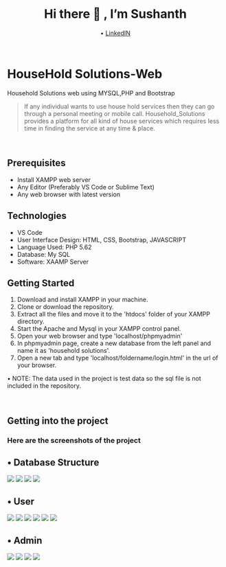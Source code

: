  <h1 align="center">Hi there 👋 , I’m Sushanth</h1>
 <p align="center">
  • <a href="https://www.linkedin.com/in/sushanth-rao-nannepaga-4831b120b/">LinkedIN</a> 
</p>

<p>&nbsp;</p>

# HouseHold Solutions-Web
<p>Household Solutions web using MYSQL,PHP and Bootstrap</p>

> If any individual wants to use house hold services then they can go through a personal meeting or mobile call.
> Household_Solutions provides a platform for all kind of house services which requires less time in finding the service at any time & place.

<p>&nbsp;</p>

## Prerequisites
 - Install XAMPP web server
- Any Editor (Preferably VS Code or Sublime Text)
- Any web browser with latest version

## Technologies
- VS Code
- User Interface Design: HTML, CSS, Bootstrap, JAVASCRIPT
- Language Used: PHP 5.62 
- Database: My SQL
- Software: XAAMP Server

## Getting Started

1. Download and install XAMPP in your machine.
2. Clone or download the repository.
3. Extract all the files and move it to the 'htdocs' folder of your XAMPP directory.
4. Start the Apache and Mysql in your XAMPP control panel.
5. Open your web browser and type 'localhost/phpmyadmin'
6. In phpmyadmin page, create a new database from the left panel and name it as 'household solutions'.
7. Open a new tab and type 'localhost/foldername/login.html' in the url of your browser.

• NOTE: The data used in the project is test data so the sql file is not included in the repository.

<p>&nbsp;</p>

## Getting into the project
 ### Here are the screenshots of the project
 
 ## • Database Structure
 <img src="https://github.com/Sushanthrao2001/Household_Solutions-Web/blob/master/Screenshots/databases.jpeg">
 <img src="https://github.com/Sushanthrao2001/Household_Solutions-Web/blob/master/Screenshots/Feedback%20form.jpeg">
 <img src="https://github.com/Sushanthrao2001/Household_Solutions-Web/blob/master/Screenshots/employee%20db.jpeg">
 <img src="https://github.com/Sushanthrao2001/Household_Solutions-Web/blob/master/Screenshots/user%20database.jpeg">
 
 ## • User
 
 <img src="https://github.com/Sushanthrao2001/Household_Solutions-Web/blob/master/Screenshots/login%20Screen.jpg">
 <img src="https://github.com/Sushanthrao2001/Household_Solutions-Web/blob/master/Screenshots/Registration%20Screen.jpg">
 <img src="https://github.com/Sushanthrao2001/Household_Solutions-Web/blob/master/Screenshots/home.jpeg">
 <img src="https://github.com/Sushanthrao2001/Household_Solutions-Web/blob/master/Screenshots/About.jpeg">
 <img src="https://github.com/Sushanthrao2001/Household_Solutions-Web/blob/master/Screenshots/Contact.jpeg">
 <img src="https://github.com/Sushanthrao2001/Household_Solutions-Web/blob/master/Screenshots/home%202.jpeg">
 
 ## • Admin
 
 <img src="https://github.com/Sushanthrao2001/Household_Solutions-Web/blob/master/Screenshots/admin_login.jpg">
 <img src="https://github.com/Sushanthrao2001/Household_Solutions-Web/blob/master/Screenshots/admin_adding%20employee.jpeg">
  <img src="https://github.com/Sushanthrao2001/Household_Solutions-Web/blob/master/Screenshots/admin_view%20Employees.jpeg">
 <img src="https://github.com/Sushanthrao2001/Household_Solutions-Web/blob/master/Screenshots/admin_update%20employee.jpeg">

 
 
 
